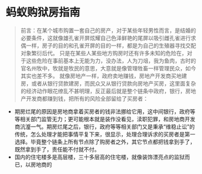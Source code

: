 # 蚂蚁购狱房指南

> 前言：在某个城市购置一套自己的房产，对于某些年轻男性而言，是结婚的必要条件，这就像雄孔雀开屏炫耀自己色泽鲜艳的尾屏以吸引雌孔雀进行求偶一样，房子的目的和孔雀开屏的目的一样，都是为自己的生殖器寻找交配对象繁衍后代。
> 只是在某些人某些地方购房时还有许多未知的危险在，对于这些危险在事前基本上无能为力，没办法，人为刀俎，我为鱼肉，古时的官名州牧中，牧就是牧民的意思，大意就是像管理牲畜一样管理民众，如今其实也差不多。
> 就像房地产一样，政府卖地赚钱，房地产开发商买地建房，或者从银行贷款建房，而民众又从银行贷款向房地产买房，这里面复杂的经济动作眼花缭乱不甚明理，反正最后就是整个链条中政府，银行，房地产开发商都赚到钱，把所有的风险全部留给了买房者：

 - 期房烂尾的原因是房地商拿着买房者的钱非法挪给它用，这中间银行，政府等等相关部门监管无力；更可能根本就是装作没看见，渎职犯罪，和房地商开发商沆瀣一气。期房烂尾之后，银行，政府等等相关部门又是秉承“维稳止讼”的传统，怎么处理才能把事情平复下来，很显示，处理合理诉求的买房者是第一选择。毕竟整个链条上所有节点除了购房者之外，其它节点都把钱拿到手了，既然拿到手了，责任能不付就不付。
 - 国内的住宅楼多是高层楼，三十多层高的住宅楼，就像装饰漂亮点的监狱而已，以房地商的
<!--stackedit_data:
eyJoaXN0b3J5IjpbLTk1NDYwNzY5LDE0NDI5MDQ5NzQsMTI5ND
cwNDE0MywtMjEzNzA5NDY3OSwtMTMwMjM0MTEzOSwtOTUzOTU0
LDEzOTA4MDQ3OCwtMTQ3NTg4MDMxNSw2NTA3NjcwNSwtMTMyMz
g3MjQzMiwtMjM2NjczMjQ4LC0yNDUwODEzNTEsLTE1NzY4Njk4
MDIsNTkyMTE0OTI2LC0xMzU2MjYxMzA1LDI2MTQ3MzIzOSwxMT
YwMjg5OTkzLDg1Njg5NDI2OSwyMTM1MDI1MDYzLDE4NTU1NTIw
NjBdfQ==
-->
